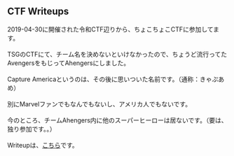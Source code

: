 ## CTF Writeups
2019-04-30に開催された令和CTF辺りから、ちょこちょこCTFに参加してます。
<br /><br />
TSGのCTFにて、チーム名を決めないといけなかったので、ちょうど流行ってたAvengersをもじってAhengersにしました。
<br /><br />
Capture Americaというのは、その後に思いついた名前です。（通称：きゃぷあめ）
<br /><br />
別にMarvelファンでもなんでもないし、アメリカ人でもないです。
<br /><br />
今のところ、チームAhengers内に他のスーパーヒーローは居ないです。（要は、独り参加です。。）
<br /><br />
Writeupは、[こちら](https://captureamerica.github.io/writeups/)です。
